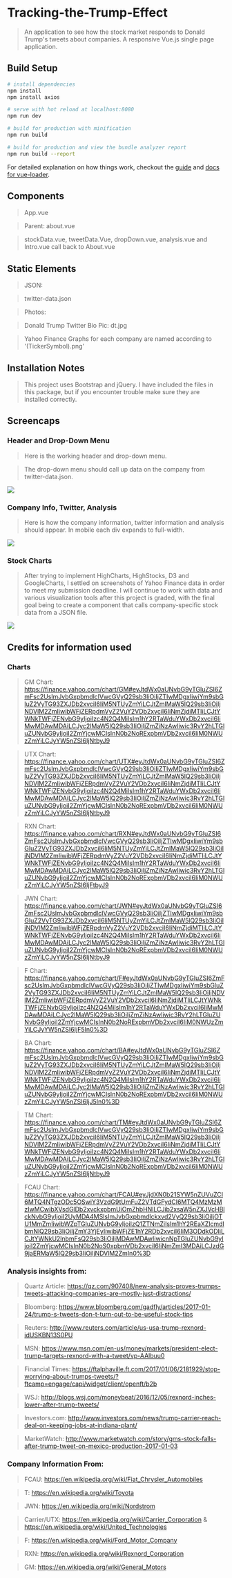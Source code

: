 # Tracking-the-Trump-Effect

> An application to see how the stock market responds to Donald Trump's tweets about companies. A responsive Vue.js single page application.

## Build Setup

``` bash
# install dependencies
npm install
npm install axios

# serve with hot reload at localhost:8080
npm run dev

# build for production with minification
npm run build

# build for production and view the bundle analyzer report
npm run build --report
```

For detailed explanation on how things work, checkout the [guide](http://vuejs-templates.github.io/webpack/) and [docs for vue-loader](http://vuejs.github.io/vue-loader).

## Components
> App.vue

> Parent: about.vue

> stockData.vue, tweetData.Vue, dropDown.vue, analysis.vue and Intro.vue call back to About.vue

## Static Elements
> JSON:

> twitter-data.json

> Photos:

> Donald Trump Twitter Bio Pic: dt.jpg

> Yahoo Finance Graphs for each company are named according to '(TickerSymbol).png'

## Installation Notes
> This project uses Bootstrap and jQuery. I have included the files in this package, but if you encounter trouble make sure they are installed correctly.

## Screencaps

### Header and Drop-Down Menu
> Here is the working header and drop-down menu.

> The drop-down menu should call up data on the company from twitter-data.json.

<img src="demo-header.png">

### Company Info, Twitter, Analysis
> Here is how the company information, twitter information and analysis should appear. In mobile each div expands to full-width.

<img src="demo-tweet.png">

### Stock Charts
> After trying to implement HighCharts, HighStocks, D3 and GoogleCharts, I settled on screenshots of Yahoo Finance data in order to meet my submission deadline. I will continue to work with data and various visualization tools after this project is graded, with the final goal being to create a component that calls company-specific stock data from a JSON file.

<img src="demo-stock.png">

## Credits for information used

### Charts
> GM Chart: https://finance.yahoo.com/chart/GM#eyJtdWx0aUNvbG9yTGluZSI6ZmFsc2UsImJvbGxpbmdlclVwcGVyQ29sb3IiOiIjZTIwMDgxIiwiYm9sbGluZ2VyTG93ZXJDb2xvciI6IiM5NTUyZmYiLCJtZmlMaW5lQ29sb3IiOiIjNDVlM2ZmIiwibWFjZERpdmVyZ2VuY2VDb2xvciI6IiNmZjdiMTIiLCJtYWNkTWFjZENvbG9yIjoiIzc4N2Q4MiIsIm1hY2RTaWduYWxDb2xvciI6IiMwMDAwMDAiLCJyc2lMaW5lQ29sb3IiOiIjZmZiNzAwIiwic3RvY2hLTGluZUNvbG9yIjoiI2ZmYjcwMCIsInN0b2NoRExpbmVDb2xvciI6IiM0NWUzZmYiLCJyYW5nZSI6IjNtbyJ9

> UTX Chart: https://finance.yahoo.com/chart/UTX#eyJtdWx0aUNvbG9yTGluZSI6ZmFsc2UsImJvbGxpbmdlclVwcGVyQ29sb3IiOiIjZTIwMDgxIiwiYm9sbGluZ2VyTG93ZXJDb2xvciI6IiM5NTUyZmYiLCJtZmlMaW5lQ29sb3IiOiIjNDVlM2ZmIiwibWFjZERpdmVyZ2VuY2VDb2xvciI6IiNmZjdiMTIiLCJtYWNkTWFjZENvbG9yIjoiIzc4N2Q4MiIsIm1hY2RTaWduYWxDb2xvciI6IiMwMDAwMDAiLCJyc2lMaW5lQ29sb3IiOiIjZmZiNzAwIiwic3RvY2hLTGluZUNvbG9yIjoiI2ZmYjcwMCIsInN0b2NoRExpbmVDb2xvciI6IiM0NWUzZmYiLCJyYW5nZSI6IjNtbyJ9

> RXN Chart: https://finance.yahoo.com/chart/RXN#eyJtdWx0aUNvbG9yTGluZSI6ZmFsc2UsImJvbGxpbmdlclVwcGVyQ29sb3IiOiIjZTIwMDgxIiwiYm9sbGluZ2VyTG93ZXJDb2xvciI6IiM5NTUyZmYiLCJtZmlMaW5lQ29sb3IiOiIjNDVlM2ZmIiwibWFjZERpdmVyZ2VuY2VDb2xvciI6IiNmZjdiMTIiLCJtYWNkTWFjZENvbG9yIjoiIzc4N2Q4MiIsIm1hY2RTaWduYWxDb2xvciI6IiMwMDAwMDAiLCJyc2lMaW5lQ29sb3IiOiIjZmZiNzAwIiwic3RvY2hLTGluZUNvbG9yIjoiI2ZmYjcwMCIsInN0b2NoRExpbmVDb2xvciI6IiM0NWUzZmYiLCJyYW5nZSI6IjFtbyJ9

> JWN Chart: https://finance.yahoo.com/chart/JWN#eyJtdWx0aUNvbG9yTGluZSI6ZmFsc2UsImJvbGxpbmdlclVwcGVyQ29sb3IiOiIjZTIwMDgxIiwiYm9sbGluZ2VyTG93ZXJDb2xvciI6IiM5NTUyZmYiLCJtZmlMaW5lQ29sb3IiOiIjNDVlM2ZmIiwibWFjZERpdmVyZ2VuY2VDb2xvciI6IiNmZjdiMTIiLCJtYWNkTWFjZENvbG9yIjoiIzc4N2Q4MiIsIm1hY2RTaWduYWxDb2xvciI6IiMwMDAwMDAiLCJyc2lMaW5lQ29sb3IiOiIjZmZiNzAwIiwic3RvY2hLTGluZUNvbG9yIjoiI2ZmYjcwMCIsInN0b2NoRExpbmVDb2xvciI6IiM0NWUzZmYiLCJyYW5nZSI6IjNtbyJ9

> F Chart: https://finance.yahoo.com/chart/F#eyJtdWx0aUNvbG9yTGluZSI6ZmFsc2UsImJvbGxpbmdlclVwcGVyQ29sb3IiOiIjZTIwMDgxIiwiYm9sbGluZ2VyTG93ZXJDb2xvciI6IiM5NTUyZmYiLCJtZmlMaW5lQ29sb3IiOiIjNDVlM2ZmIiwibWFjZERpdmVyZ2VuY2VDb2xvciI6IiNmZjdiMTIiLCJtYWNkTWFjZENvbG9yIjoiIzc4N2Q4MiIsIm1hY2RTaWduYWxDb2xvciI6IiMwMDAwMDAiLCJyc2lMaW5lQ29sb3IiOiIjZmZiNzAwIiwic3RvY2hLTGluZUNvbG9yIjoiI2ZmYjcwMCIsInN0b2NoRExpbmVDb2xvciI6IiM0NWUzZmYiLCJyYW5nZSI6IjF5In0%3D

> BA Chart: https://finance.yahoo.com/chart/BA#eyJtdWx0aUNvbG9yTGluZSI6ZmFsc2UsImJvbGxpbmdlclVwcGVyQ29sb3IiOiIjZTIwMDgxIiwiYm9sbGluZ2VyTG93ZXJDb2xvciI6IiM5NTUyZmYiLCJtZmlMaW5lQ29sb3IiOiIjNDVlM2ZmIiwibWFjZERpdmVyZ2VuY2VDb2xvciI6IiNmZjdiMTIiLCJtYWNkTWFjZENvbG9yIjoiIzc4N2Q4MiIsIm1hY2RTaWduYWxDb2xvciI6IiMwMDAwMDAiLCJyc2lMaW5lQ29sb3IiOiIjZmZiNzAwIiwic3RvY2hLTGluZUNvbG9yIjoiI2ZmYjcwMCIsInN0b2NoRExpbmVDb2xvciI6IiM0NWUzZmYiLCJyYW5nZSI6IjJ5In0%3D

> TM Chart: https://finance.yahoo.com/chart/TM#eyJtdWx0aUNvbG9yTGluZSI6ZmFsc2UsImJvbGxpbmdlclVwcGVyQ29sb3IiOiIjZTIwMDgxIiwiYm9sbGluZ2VyTG93ZXJDb2xvciI6IiM5NTUyZmYiLCJtZmlMaW5lQ29sb3IiOiIjNDVlM2ZmIiwibWFjZERpdmVyZ2VuY2VDb2xvciI6IiNmZjdiMTIiLCJtYWNkTWFjZENvbG9yIjoiIzc4N2Q4MiIsIm1hY2RTaWduYWxDb2xvciI6IiMwMDAwMDAiLCJyc2lMaW5lQ29sb3IiOiIjZmZiNzAwIiwic3RvY2hLTGluZUNvbG9yIjoiI2ZmYjcwMCIsInN0b2NoRExpbmVDb2xvciI6IiM0NWUzZmYiLCJyYW5nZSI6IjNtbyJ9

> FCAU Chart: https://finance.yahoo.com/chart/FCAU#eyJjdXN0b21SYW5nZUVuZCI6MTQ4NTgzODc5OSwiY3VzdG9tUmFuZ2VTdGFydCI6MTQ4MzMzMzIwMCwibXVsdGlDb2xvckxpbmUiOmZhbHNlLCJib2xsaW5nZXJVcHBlckNvbG9yIjoiI2UyMDA4MSIsImJvbGxpbmdlckxvd2VyQ29sb3IiOiIjOTU1MmZmIiwibWZpTGluZUNvbG9yIjoiIzQ1ZTNmZiIsIm1hY2REaXZlcmdlbmNlQ29sb3IiOiIjZmY3YjEyIiwibWFjZE1hY2RDb2xvciI6IiM3ODdkODIiLCJtYWNkU2lnbmFsQ29sb3IiOiIjMDAwMDAwIiwicnNpTGluZUNvbG9yIjoiI2ZmYjcwMCIsInN0b2NoS0xpbmVDb2xvciI6IiNmZmI3MDAiLCJzdG9jaERMaW5lQ29sb3IiOiIjNDVlM2ZmIn0%3D

### Analysis insights from:

> Quartz Article: https://qz.com/907408/new-analysis-proves-trumps-tweets-attacking-companies-are-mostly-just-distractions/

> Bloomberg: https://www.bloomberg.com/gadfly/articles/2017-01-24/trump-s-tweets-don-t-turn-out-to-be-useful-stock-tips

> Reuters: http://www.reuters.com/article/us-usa-trump-rexnord-idUSKBN13S0PU

> MSN: https://www.msn.com/en-us/money/markets/president-elect-trump-targets-rexnord-with-a-tweet/vp-AAlbuu0

> Financial Times: https://ftalphaville.ft.com/2017/01/06/2181929/stop-worrying-about-trumps-tweets/?ftcamp=engage/capi/widget/client/openft/b2b

> WSJ: http://blogs.wsj.com/moneybeat/2016/12/05/rexnord-inches-lower-after-trump-tweets/

> Investors.com: http://www.investors.com/news/trump-carrier-reach-deal-on-keeping-jobs-at-indiana-plant/

> MarketWatch: http://www.marketwatch.com/story/gms-stock-falls-after-trump-tweet-on-mexico-production-2017-01-03

### Company Information From:

> FCAU: https://en.wikipedia.org/wiki/Fiat_Chrysler_Automobiles

> T: https://en.wikipedia.org/wiki/Toyota

> JWN: https://en.wikipedia.org/wiki/Nordstrom

> Carrier/UTX: https://en.wikipedia.org/wiki/Carrier_Corporation & https://en.wikipedia.org/wiki/United_Technologies

> F: https://en.wikipedia.org/wiki/Ford_Motor_Company

> RXN: https://en.wikipedia.org/wiki/Rexnord_Corporation

> GM: https://en.wikipedia.org/wiki/General_Motors
